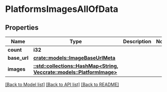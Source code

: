 # PlatformsImagesAllOfData

## Properties

Name | Type | Description | Notes
------------ | ------------- | ------------- | -------------
**count** | **i32** |  | 
**base_url** | [**crate::models::ImageBaseUrlMeta**](ImageBaseUrlMeta.md) |  | 
**images** | [**::std::collections::HashMap<String, Vec<crate::models::PlatformImage>>**](array.md) |  | 

[[Back to Model list]](../README.md#documentation-for-models) [[Back to API list]](../README.md#documentation-for-api-endpoints) [[Back to README]](../README.md)


